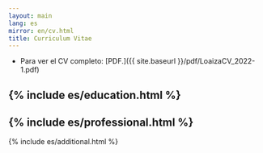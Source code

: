 ```yaml
---
layout: main
lang: es
mirror: en/cv.html
title: Curriculum Vitae
---
```


* Para ver el CV completo: [PDF.]({{ site.baseurl }}/pdf/LoaizaCV_2022-1.pdf)

{% include es/education.html %}
---
{% include es/professional.html %}
---
{% include es/additional.html %}
